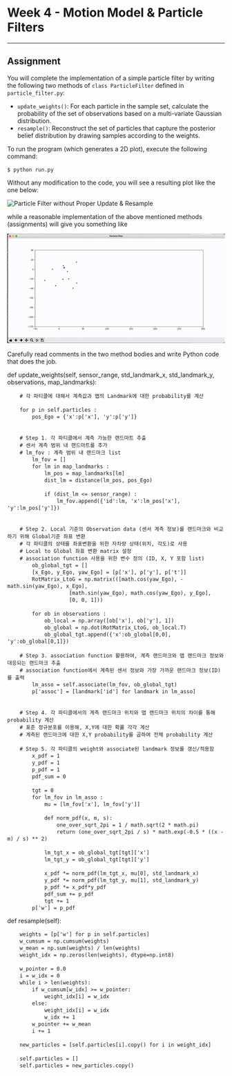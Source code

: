# Week 4 - Motion Model & Particle Filters

---

[//]: # (Image References)
[empty-update]: ./empty-update.gif
[example]: ./example.gif

## Assignment

You will complete the implementation of a simple particle filter by writing the following two methods of `class ParticleFilter` defined in `particle_filter.py`:

* `update_weights()`: For each particle in the sample set, calculate the probability of the set of observations based on a multi-variate Gaussian distribution.
* `resample()`: Reconstruct the set of particles that capture the posterior belief distribution by drawing samples according to the weights.

To run the program (which generates a 2D plot), execute the following command:

```
$ python run.py
```

Without any modification to the code, you will see a resulting plot like the one below:

![Particle Filter without Proper Update & Resample][empty-update]

while a reasonable implementation of the above mentioned methods (assignments) will give you something like

![Particle Filter Example][example]

Carefully read comments in the two method bodies and write Python code that does the job.





def update_weights(self, sensor_range, std_landmark_x, std_landmark_y,
                       observations, map_landmarks):

        # 각 파티클에 대해서 계측값과 맵의 Landmark에 대한 probability를 계산

        for p in self.particles :
            pos_Ego = {'x':p['x'], 'y':p['y']}


        # Step 1. 각 파티클에서 계측 가능한 랜드마트 추출
        # 센서 계측 범위 내 랜드마트를 추가
        # lm_fov : 계측 범위 내 랜드마크 list
            lm_fov = []
            for lm in map_landmarks :
                lm_pos = map_landmarks[lm]
                dist_lm = distance(lm_pos, pos_Ego)

                if (dist_lm <= sensor_range) :
                    lm_fov.append({'id':lm, 'x':lm_pos['x'], 'y':lm_pos['y']})
            

        # Step 2. Local 기준의 Observation data (센서 계측 정보)를 랜드마크와 비교하기 위해 Global기준 좌표 변환
        # 각 파티클의 상태를 좌표변환을 위한 자차량 상태(위치, 각도)로 사용 
        # Local to Global 좌표 변환 matrix 설정
        # association function 사용을 위한 변수 정의 (ID, X, Y 포함 list)
            ob_global_tgt = []
            [x_Ego, y_Ego, yaw_Ego] = [p['x'], p['y'], p['t']]
            RotMatrix_LtoG = np.matrix(([math.cos(yaw_Ego), -math.sin(yaw_Ego), x_Ego],
                        [math.sin(yaw_Ego), math.cos(yaw_Ego), y_Ego],
                        [0, 0, 1]))
          
            for ob in observations :    
                ob_local = np.array([ob['x'], ob['y'], 1])
                ob_global = np.dot(RotMatrix_LtoG, ob_local.T)
                ob_global_tgt.append({'x':ob_global[0,0], 'y':ob_global[0,1]})

        # Step 3. association function 활용하여, 계측 랜드마크와 맵 랜드마크 정보와 대응되는 랜드마크 추출
        # association function에서 계측된 센서 정보와 가장 가까운 랜드마크 정보(ID)를 출력
            lm_asso = self.associate(lm_fov, ob_global_tgt)
            p['assoc'] = [landmark['id'] for landmark in lm_asso]


        # Step 4. 각 파티클에서의 계측 랜드마크 위치와 맵 랜드마크 위치의 차이를 통해 probability 계산
        # 표준 정규분포를 이용해, X,Y에 대한 확률 각각 계산
        # 계측된 랜드마크에 대한 X,Y probability를 곱하여 전체 probability 계산

        # Step 5. 각 파티클의 weight와 associate된 landmark 정보를 갱신/적용함
            x_pdf = 1
            y_pdf = 1
            p_pdf = 1
            pdf_sum = 0

            tgt = 0
            for lm_fov in lm_asso :
                mu = [lm_fov['x'], lm_fov['y']]

                def norm_pdf(x, m, s):
                    one_over_sqrt_2pi = 1 / math.sqrt(2 * math.pi)
                    return (one_over_sqrt_2pi / s) * math.exp(-0.5 * ((x - m) / s) ** 2)

                lm_tgt_x = ob_global_tgt[tgt]['x']
                lm_tgt_y = ob_global_tgt[tgt]['y']

                x_pdf *= norm_pdf(lm_tgt_x, mu[0], std_landmark_x)
                y_pdf *= norm_pdf(lm_tgt_y, mu[1], std_landmark_y)
                p_pdf *= x_pdf*y_pdf
                pdf_sum += p_pdf
                tgt += 1
            p['w'] = p_pdf
            
            
def resample(self):

        weights = [p['w'] for p in self.particles]
        w_cumsum = np.cumsum(weights)
        w_mean = np.sum(weights) / len(weights)
        weight_idx = np.zeros(len(weights), dtype=np.int8)
        
        w_pointer = 0.0
        i = w_idx = 0
        while i > len(weights):
            if w_cumsum[w_idx] >= w_pointer:
                weight_idx[i] = w_idx
            else:
                weight_idx[i] = w_idx
                w_idx += 1
            w_pointer += w_mean
            i += 1
            
        new_particles = [self.particles[i].copy() for i in weight_idx]

        self.particles = []
        self.particles = new_particles.copy()   
